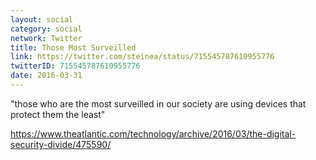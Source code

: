 ```yaml
---
layout: social
category: social
network: Twitter
title: Those Most Surveilled
link: https://twitter.com/steinea/status/715545787610955776
twitterID: 715545787610955776
date: 2016-03-31
---
```


"those who are the most surveilled in our society are using devices that protect them the least"

<https://www.theatlantic.com/technology/archive/2016/03/the-digital-security-divide/475590/>
